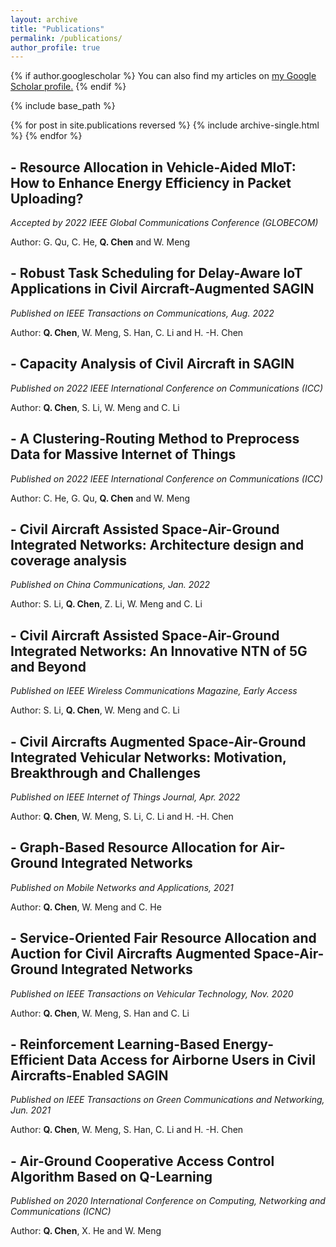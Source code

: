 ```yaml
---
layout: archive
title: "Publications"
permalink: /publications/
author_profile: true
---
```


{% if author.googlescholar %}
  You can also find my articles on <u><a href="{{author.googlescholar}}">my Google Scholar profile</a>.</u>
{% endif %}

{% include base_path %}

{% for post in site.publications reversed %}
  {% include archive-single.html %}
{% endfor %}
## - Resource Allocation in Vehicle-Aided MIoT: How to Enhance Energy Efficiency in Packet Uploading?
*Accepted by 2022 IEEE Global Communications Conference (GLOBECOM)*

Author: G. Qu, C. He, **Q. Chen** and W. Meng

## - Robust Task Scheduling for Delay-Aware IoT Applications in Civil Aircraft-Augmented SAGIN 
*Published on IEEE Transactions on Communications, Aug. 2022*

Author: **Q. Chen**, W. Meng, S. Han, C. Li and H. -H. Chen

## - Capacity Analysis of Civil Aircraft in SAGIN
*Published on 2022 IEEE International Conference on Communications (ICC)*

Author: **Q. Chen**, S. Li, W. Meng and C. Li

## - A Clustering-Routing Method to Preprocess Data for Massive Internet of Things
*Published on 2022 IEEE International Conference on Communications (ICC)*

Author: C. He, G. Qu, **Q. Chen** and W. Meng


## - Civil Aircraft Assisted Space-Air-Ground Integrated Networks: Architecture design and coverage analysis
*Published on China Communications, Jan. 2022*

Author: S. Li, **Q. Chen**, Z. Li, W. Meng and C. Li

## - Civil Aircraft Assisted Space-Air-Ground Integrated Networks: An Innovative NTN of 5G and Beyond
*Published on IEEE Wireless Communications Magazine, Early Access*

Author: S. Li, **Q. Chen**, W. Meng and C. Li

## - Civil Aircrafts Augmented Space-Air-Ground Integrated Vehicular Networks: Motivation, Breakthrough and Challenges
*Published on IEEE Internet of Things Journal, Apr. 2022*

Author: **Q. Chen**, W. Meng, S. Li, C. Li and H. -H. Chen

## - Graph-Based Resource Allocation for Air-Ground Integrated Networks
*Published on Mobile Networks and Applications, 2021*

Author: **Q. Chen**, W. Meng and C. He

## - Service-Oriented Fair Resource Allocation and Auction for Civil Aircrafts Augmented Space-Air-Ground Integrated Networks
*Published on IEEE Transactions on Vehicular Technology, Nov. 2020*

Author: **Q. Chen**, W. Meng, S. Han and C. Li

## - Reinforcement Learning-Based Energy-Efficient Data Access for Airborne Users in Civil Aircrafts-Enabled SAGIN
*Published on IEEE Transactions on Green Communications and Networking, Jun. 2021*

Author: **Q. Chen**, W. Meng, S. Han, C. Li and H. -H. Chen

## - Air-Ground Cooperative Access Control Algorithm Based on Q-Learning
*Published on 2020 International Conference on Computing, Networking and Communications (ICNC)*

Author: **Q. Chen**, X. He and W. Meng
